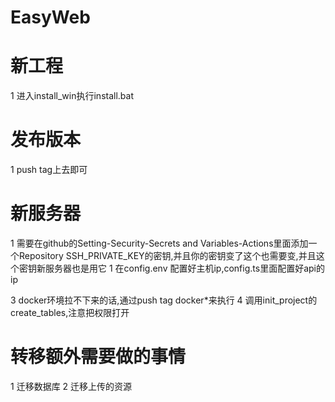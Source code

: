# EasyWeb

# 新工程
1 进入install_win执行install.bat

# 发布版本
1 push tag上去即可

# 新服务器
1 需要在github的Setting-Security-Secrets and Variables-Actions里面添加一个Repository SSH_PRIVATE_KEY的密钥,并且你的密钥变了这个也需要变,并且这个密钥新服务器也是用它
1 在config.env 配置好主机ip,config.ts里面配置好api的ip

3 docker环境拉不下来的话,通过push tag docker*来执行
4 调用init_project的create_tables,注意把权限打开

# 转移额外需要做的事情
1 迁移数据库
2 迁移上传的资源
